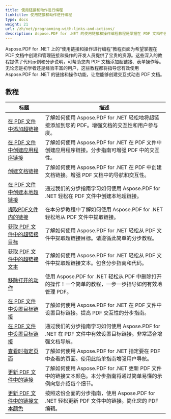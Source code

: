 ```yaml
---
title: 使用链接和动作进行编程
linktitle: 使用链接和动作进行编程
type: docs
weight: 21
url: /zh/net/programming-with-links-and-actions/
description: Aspose.PDF for .NET 的使用链接和操作编程教程是掌握在 PDF 文档中创建和管理交互式链接的综合资源。
---
```

Aspose.PDF for .NET 上的“使用链接和操作进行编程”教程页面为希望掌握在 PDF 文档中创建和管理链接和操作的开发人员提供了宝贵的资源。这些深入的教程提供了代码示例和分步说明，可帮助您向 PDF 文档添加超链接、表单操作等。无论您是初学者还是经验丰富的用户，这些教程都将指导您有效使用 Aspose.PDF for .NET 的链接和操作功能，让您能够创建交互式动态 PDF 文档。

## 教程
| 标题 | 描述 |
| --- | --- | 
| [在 PDF 文件中添加超链接](./add-hyperlink/) | 了解如何使用 Aspose.PDF for .NET 轻松地将超链接添加到您的 PDF。增强文档的交互性和用户参与度。 |  
| [在 PDF 文件中创建应用程序链接](./create-application-link/) | 了解如何使用 Aspose.PDF for .NET 在 PDF 文件中创建应用程序链接。分步指南可增强 PDF 中的交互性。 |  
| [创建文档链接](./create-document-link/) | 了解如何使用 Aspose.PDF for .NET 在 PDF 中创建文档链接。增强 PDF 文档中的导航和交互性。 |  
| [在 PDF 文件中创建本地超链接](./create-local-hyperlink/) | 通过我们的分步指南学习如何使用 Aspose.PDF for .NET 轻松在 PDF 文件中创建本地超链接。 |  
| [提取PDF文件内的链接](./extract-links/) | 在本分步教程中了解如何使用 Aspose.PDF for .NET 轻松地从 PDF 文件中提取链接。 |  
| [获取 PDF 文件中的超链接目标](./get-hyperlink-destinations/) | 了解如何使用 Aspose.PDF for .NET 轻松从 PDF 文件中提取超链接目标。请遵循此简单的分步教程。 |  
| [获取 PDF 文件中的超链接文本](./get-hyperlink-text/) | 了解如何使用 Aspose.PDF for .NET 轻松从 PDF 文件中提取超链接文本。包含分步指南和代码。 |  
| [移除打开的动作](./remove-open-action/) | 使用 Aspose.PDF for .NET 轻松从 PDF 中删除打开的操作！一个简单的教程，一步一步指导如何有效地管理 PDF。 |  
| [在 PDF 文件中设置目标链接](./set-destination-link/) | 了解如何使用 Aspose.PDF for .NET 在 PDF 文件中设置目标链接。提高 PDF 交互性的分步指南。 |  
| [在 PDF 文件中设置目标链接](./set-target-link/) | 通过我们的分步指南学习如何使用 Aspose.PDF for .NET 在 PDF 文件中有效设置目标链接。非常适合增强文档导航。 |  
| [查看时指定页面](./specify-page-when-viewing/) | 了解如何使用 Aspose.PDF for .NET 指定要在 PDF 中查看的页面。使用此简单指南增强用户导航。 |  
| [更新 PDF 文件中的链接](./update-links/) | 了解如何使用 Aspose.PDF for .NET 更新 PDF 文件中的链接文本颜色。本分步指南将通过简单易懂的示例向您介绍每个细节。 |  
| [更新 PDF 文件中的链接文本颜色](./update-link-text-color/) | 按照这份全面的分步指南，使用 Aspose.PDF for .NET 轻松更新 PDF 文件中的链接。简化您的 PDF 编辑。 |  